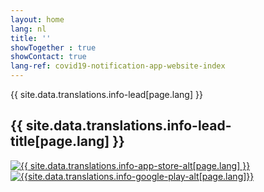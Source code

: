 ```yaml
---
layout: home
lang: nl
title: ''
showTogether : true
showContact: true
lang-ref: covid19-notification-app-website-index
---
```


<div class="md-block-lead" markdown="1">
 {{ site.data.translations.info-lead[page.lang] }}
  <h2>
    {{ site.data.translations.info-lead-title[page.lang] }}
  </h2>
  <div class="lead__app_badges">
    <a class="app_badge_column__left" href="{{ site.data.translations.info-app-store-url[page.lang] }}" title="{{ site.data.translations.info-app-store-title[page.lang] }}">
      <img src="/img/{{ site.data.translations.info-app-store-img[page.lang] }}" alt="{{ site.data.translations.info-app-store-alt[page.lang] }}" />
    </a>
    <a class="app_badge_column__right" href="{{ site.data.translations.info-google-play-url[page.lang] }}" title="{{site.data.translations.info-google-play-title[page.lang]}}">
      <img src="/img/{{site.data.translations.info-google-play-img[page.lang]}}" alt="{{site.data.translations.info-google-play-alt[page.lang]}}" />
    </a>
  </div>
</div>
